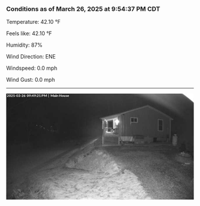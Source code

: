 ### Conditions as of March 26, 2025 at 9:54:37 PM CDT 

Temperature: 42.10 &deg;F

Feels like: 42.10 &deg;F

Humidity: 87%

Wind Direction: ENE

Windspeed: 0.0 mph

Wind Gust: 0.0 mph

---

<img src="./images/latest.jpeg"/>

